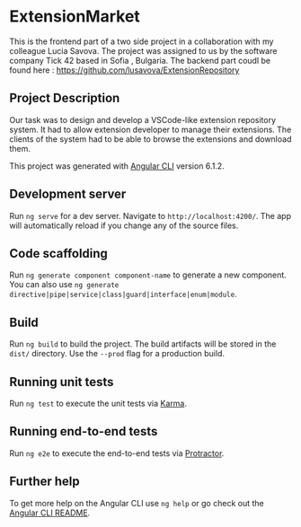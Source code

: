 # ExtensionMarket


This is the frontend part of a two side project in a collaboration with my colleague Lucia Savova. 
The project was assigned to us by the software company Tick 42 based in Sofia , Bulgaria. 
The backend part coudl be found here  :  https://github.com/lusavova/ExtensionRepository 

## Project Description

Our task was to design and develop a VSCode-like extension repository system. It had to allow extension developer to manage their extensions. The clients of the system had to be able to browse the extensions and download them. 


This project was generated with [Angular CLI](https://github.com/angular/angular-cli) version 6.1.2.

## Development server

Run `ng serve` for a dev server. Navigate to `http://localhost:4200/`. The app will automatically reload if you change any of the source files.

## Code scaffolding

Run `ng generate component component-name` to generate a new component. You can also use `ng generate directive|pipe|service|class|guard|interface|enum|module`.

## Build

Run `ng build` to build the project. The build artifacts will be stored in the `dist/` directory. Use the `--prod` flag for a production build.

## Running unit tests

Run `ng test` to execute the unit tests via [Karma](https://karma-runner.github.io).

## Running end-to-end tests

Run `ng e2e` to execute the end-to-end tests via [Protractor](http://www.protractortest.org/).

## Further help

To get more help on the Angular CLI use `ng help` or go check out the [Angular CLI README](https://github.com/angular/angular-cli/blob/master/README.md).
